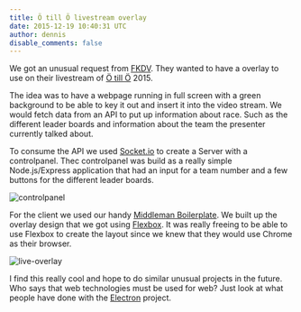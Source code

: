 ```yaml
---
title: Ö till Ö livestream overlay
date: 2015-12-19 10:40:31 UTC
author: dennis
disable_comments: false
---
```


We got an unusual request from [FKDV](http://fkdv.se/). They wanted to have a overlay to use on their livestream of [Ö till Ö](http://www.otilloswimrun.se/) 2015.

The idea was to have a webpage running in full screen with a green background to be able to key it out and insert it into the video stream.
We would fetch data from an API to put up information about race. Such as the different leader boards and information about the team the presenter currently talked about.

To consume the API we used [Socket.io](http://socket.io/) to create a Server with a controlpanel.
Thec controlpanel was build as a really simple Node.js/Express application that had an input for a team number and a few buttons for the different leader boards.

![controlpanel](/posts/fkdv-otillo-controlpanel.png)

For the client  we used our handy [Middleman Boilerplate](https://github.com/kollegorna/middleman-boilerplate). We built up the overlay design that we got using [Flexbox](https://developer.mozilla.org/en-US/docs/Web/CSS/CSS_Flexible_Box_Layout/Using_CSS_flexible_boxes). It was really freeing to be able to use Flexbox to create the layout since we knew that they would use Chrome as their browser.

![live-overlay](/posts/fkdv-otillo-overlay.jpeg)

I find this really cool and hope to do similar unusual projects in the future. Who says that web technologies must be used for web? Just look at what people have done with the [Electron](https://electron.atom.io/) project.

